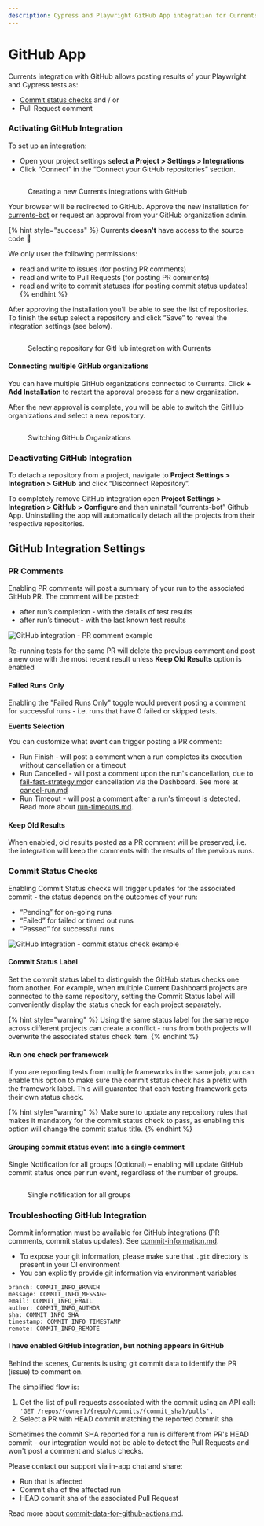 ```yaml
---
description: Cypress and Playwright GitHub App integration for Currents dashboard
---
```


# GitHub App

Currents integration with GitHub allows posting results of your Playwright and Cypress tests as:

* [Commit status checks](https://docs.github.com/en/pull-requests/collaborating-with-pull-requests/collaborating-on-repositories-with-code-quality-features/about-status-checks) and / or
* Pull Request comment

### Activating GitHub Integration

To set up an integration:

* Open your project settings s**elect a Project > Settings > Integrations**
* Click “Connect” in the “Connect your GitHub repositories” section.

<figure><img src="../../../.gitbook/assets/currents-2025-02-21-12.03.14@2x.png" alt=""><figcaption><p>Creating a new Currents integrations with GitHub</p></figcaption></figure>

Your browser will be redirected to GitHub. Approve the new installation for [currents-bot](https://github.com/apps/currents-bot) or request an approval from your GitHub organization admin.

{% hint style="success" %}
Currents **doesn't** have access to the source code 🙈

We only user the following permissions:

* read and write to issues (for posting PR comments)
* read and write to Pull Requests (for posting PR comments)
* read and write to commit statuses (for posting commit status updates)
{% endhint %}

After approving the installation you'll be able to see the list of repositories. To finish the setup select a repository and click “Save” to reveal the integration settings (see below).

<figure><img src="../../../.gitbook/assets/currents-2025-02-21-12.39.12@2x.png" alt=""><figcaption><p>Selecting repository for GitHub integration with Currents</p></figcaption></figure>

#### Connecting multiple GitHub organizations

You can have multiple GitHub organizations connected to Currents. Click **+ Add Installation** to restart the approval process for a new organization.&#x20;

After the new approval is complete, you will be able to switch the GitHub organizations and select a new repository.

<figure><img src="../../../.gitbook/assets/currents-2025-02-21-12.40.20@2x.png" alt=""><figcaption><p>Switching GitHub Organizations</p></figcaption></figure>

### Deactivating GitHub Integration

To detach a repository from a project, navigate to **Project Settings > Integration > GitHub** and click “Disconnect Repository”.

To completely remove GitHub integration open **Project Settings > Integration > GitHub > Configure** and then uninstall “currents-bot” Github App. Uninstalling the app will automatically detach all the projects from their respective repositories.

## GitHub Integration Settings

### PR Comments

Enabling PR comments will post a summary of your run to the associated GitHub PR. The comment will be posted:

* after run’s completion - with the details of test results
* after run’s timeout - with the last known test results

![GitHub integration - PR comment example](../../../.gitbook/assets/github-cypress-pr-comment.gif)

Re-running tests for the same PR will delete the previous comment and post a new one with the most recent result unless **Keep Old Results** option is enabled

#### Failed Runs Only

Enabling the "Failed Runs Only" toggle would prevent posting a comment for successful runs - i.e. runs that have 0 failed or skipped tests.

**Events Selection**

You can customize what event can trigger posting a PR comment:

* Run Finish - will post a comment when a run completes its execution without cancellation or a timeout
* Run Cancelled - will post a comment upon the run's cancellation, due to [fail-fast-strategy.md](../../../guides/parallelization-guide/fail-fast-strategy.md "mention")or cancellation via the Dashboard. See more at [cancel-run.md](../../../dashboard/runs/cancel-run.md "mention")
* Run Timeout - will post a comment after a run's timeout is detected. Read more about [run-timeouts.md](../../../dashboard/runs/run-timeouts.md "mention").

#### Keep Old **Results**

When enabled, old results posted as a PR comment will be preserved, i.e. the integration will keep the comments with the results of the previous runs.

### Commit Status Checks

Enabling Commit Status checks will trigger updates for the associated commit - the status depends on the outcomes of your run:

* “Pending” for on-going runs
* “Failed” for failed or timed out runs
* “Passed” for successful runs

![GitHub Integration - commit status check example](../../../.gitbook/assets/github-commit-status.gif)

#### Commit Status Label

Set the commit status label to distinguish the GitHub status checks one from another. For example, when multiple Current Dashboard projects are connected to the same repository, setting the Commit Status label will conveniently display the status check for each project separately.

{% hint style="warning" %}
Using the same status label for the same repo across different projects can create a conflict - runs from both projects will overwrite the associated status check item.
{% endhint %}

#### Run one check per framework

If you are reporting tests from multiple frameworks in the same job, you can enable this option to make sure the commit status check has a prefix with the framework label. This will guarantee that each testing framework gets their own status check.&#x20;

{% hint style="warning" %}
Make sure to update any repository rules that makes it mandatory for the commit status check to pass, as enabling this option will change the commit status title.&#x20;
{% endhint %}

#### Grouping commit status event into a single comment

Single Notification for all groups (Optional) – enabling will update GitHub commit status once per run event, regardless of the number of groups.

<figure><img src="../../../.gitbook/assets/image (2).png" alt=""><figcaption><p>Single notification for all groups</p></figcaption></figure>

### Troubleshooting GitHub Integration

Commit information must be available for GitHub integrations (PR comments, commit status updates). See [commit-information.md](../../../dashboard/runs/commit-information.md "mention").

* To expose your git information, please make sure that `.git` directory is present in your CI environment
* You can explicitly provide git information via environment variables

```
branch: COMMIT_INFO_BRANCH
message: COMMIT_INFO_MESSAGE
email: COMMIT_INFO_EMAIL
author: COMMIT_INFO_AUTHOR
sha: COMMIT_INFO_SHA
timestamp: COMMIT_INFO_TIMESTAMP
remote: COMMIT_INFO_REMOTE
```

#### I have enabled GitHub integration, but nothing appears in GitHub

Behind the scenes, Currents is using git commit data to identify the PR (issue) to comment on.&#x20;

The simplified flow is:

1. Get the list of pull requests associated with the commit using an API call: `'GET /repos/{owner}/{repo}/commits/{commit_sha}/pulls',`
2. Select a PR with HEAD commit matching the reported commit sha

Sometimes the commit SHA reported for a run is different from PR's HEAD commit - our integration would not be able to detect the Pull Requests and won't post a comment and status checks.

Please contact our support via in-app chat and share:

* Run that is affected
* Commit sha of the affected run
* HEAD commit sha of the associated Pull Request

Read more about [commit-data-for-github-actions.md](../../../getting-started/ci-setup/github-actions/commit-data-for-github-actions.md "mention").

